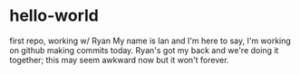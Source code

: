 # hello-world
first repo, working w/ Ryan
My name is Ian and I'm here to say, I'm working on github making commits today. Ryan's got my back and we're doing it together; this may seem awkward now but it won't forever. 
